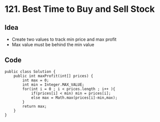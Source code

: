 # 121. Best Time to Buy and Sell Stock

## Idea
* Create two values to track min price and max profit
* Max value must be behind the min value

## Code

```
public class Solution {
    public int maxProfit(int[] prices) {
        int max = 0;
        int min = Integer.MAX_VALUE;
        for(int i = 0 ; i < prices.length ; i++ ){
            if(prices[i] < min) min = prices[i];
            else max = Math.max(prices[i]-min,max);
        }
        return max;
    }
}
```